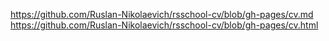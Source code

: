 https://github.com/Ruslan-Nikolaevich/rsschool-cv/blob/gh-pages/cv.md
https://github.com/Ruslan-Nikolaevich/rsschool-cv/blob/gh-pages/cv.html

